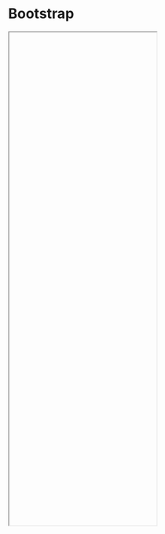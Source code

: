 # Bootstrap

<!-- markdownlint-disable MD033 -->

<iframe class="doc-sample-frame" src="https://ej2.syncfusion.com/products/icons/bootstrap/demo.html" style="height:1000px;"></iframe>
